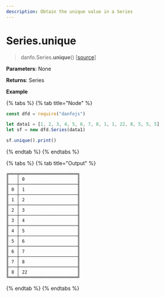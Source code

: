 ```yaml
---
description: Obtain the unique value in a Series
---
```


# Series.unique

> danfo.Series.**unique**\(\)     \[[source](https://github.com/opensource9ja/danfojs/blob/master/danfojs/src/core/series.js#L736)\]

**Parameters**: None

**Returns**: Series

**Example**

{% tabs %}
{% tab title="Node" %}
```javascript
const dfd = require("danfojs")

let data1 = [1, 2, 3, 4, 5, 6, 7, 8, 1, 1, 22, 8, 5, 5, 5]
let sf = new dfd.Series(data1)

sf.unique().print()
```
{% endtab %}
{% endtabs %}

{% tabs %}
{% tab title="Output" %}
```text
╔═══╤══════════════════════╗
║   │ 0                    ║
╟───┼──────────────────────╢
║ 0 │ 1                    ║
╟───┼──────────────────────╢
║ 1 │ 2                    ║
╟───┼──────────────────────╢
║ 2 │ 3                    ║
╟───┼──────────────────────╢
║ 3 │ 4                    ║
╟───┼──────────────────────╢
║ 4 │ 5                    ║
╟───┼──────────────────────╢
║ 5 │ 6                    ║
╟───┼──────────────────────╢
║ 6 │ 7                    ║
╟───┼──────────────────────╢
║ 7 │ 8                    ║
╟───┼──────────────────────╢
║ 8 │ 22                   ║
╚═══╧══════════════════════╝
```
{% endtab %}
{% endtabs %}

